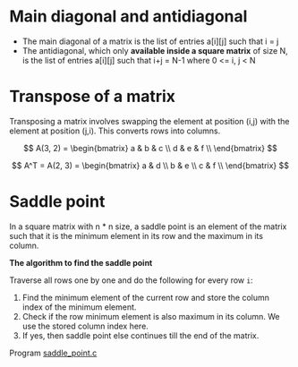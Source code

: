 # Main diagonal and antidiagonal 
* The main diagonal of a matrix is the list of entries a[i][j] such that i = j
* The antidiagonal, which only **available inside a square matrix** of size N, is the list of entries a[i][j] such that i+j = N-1 where 0 <= i, j < N
# Transpose of a matrix
Transposing a matrix involves swapping the element at position (i,j) with the element at position (j,i). This converts rows into columns. 

$$
A(3, 2) = 
\begin{bmatrix}
a & b & c \\
d & e & f \\
\end{bmatrix}
$$

$$
A^T = A(2, 3) =
\begin{bmatrix}
a & d \\
b & e \\
c & f \\
\end{bmatrix}
$$

# Saddle point

In a square matrix with n * n size, a saddle point is an element of the matrix such that it is the minimum element in its row and the maximum in its column. 

**The algorithm to find the saddle point**

Traverse all rows one by one and do the following for every row ``i``:  

1. Find the minimum element of the current row and store the column index of the minimum element.
2. Check if the row minimum element is also maximum in its column. We use the stored column index here.
3. If yes, then saddle point else continues till the end of the matrix.

Program [saddle_point.c](saddle_point.c)